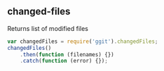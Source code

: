 ## changed-files

Returns list of modified files

```javascript
var changedFiles = require('ggit').changedFiles;
changedFiles()
    .then(function (filenames) {})
    .catch(function (error) {});
```

